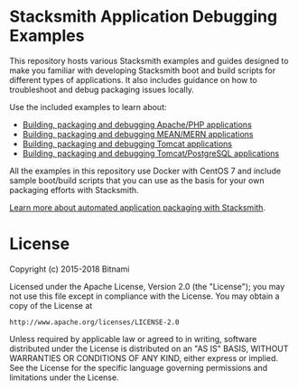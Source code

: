 # Stacksmith Application Debugging Examples

This repository hosts various Stacksmith examples and guides designed to make you familiar with developing Stacksmith boot and build scripts for different types of applications. It also includes guidance on how to troubleshoot and debug packaging issues locally.

Use the included examples to learn about:

* [Building, packaging and debugging Apache/PHP applications](apache-php/)
* [Building, packaging and debugging MEAN/MERN applications](mean/)
* [Building, packaging and debugging Tomcat applications](tomcat-singlevm/)
* [Building, packaging and debugging Tomcat/PostgreSQL applications](tomcat-postgresql/)

All the examples in this repository use Docker with CentOS 7 and include sample boot/build scripts that you can use as the basis for your own packaging efforts with Stacksmith.

[Learn more about automated application packaging with Stacksmith](https://bitnami.com/application-packaging).

# License

Copyright (c) 2015-2018 Bitnami

Licensed under the Apache License, Version 2.0 (the "License");
you may not use this file except in compliance with the License.
You may obtain a copy of the License at

    http://www.apache.org/licenses/LICENSE-2.0

Unless required by applicable law or agreed to in writing, software
distributed under the License is distributed on an "AS IS" BASIS,
WITHOUT WARRANTIES OR CONDITIONS OF ANY KIND, either express or implied.
See the License for the specific language governing permissions and
limitations under the License.
